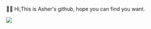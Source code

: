 👏🏼 Hi,This is Asher's github, hope you can find you want.

![](https://img.shields.io/badge/Blog-runnable.run-brightgreen)
